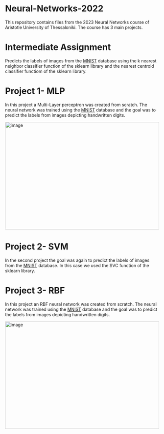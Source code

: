 # Neural-Networks-2022

This repository contains files from the 2023 Neural Networks course of Aristotle University of Thessaloniki. The course has 3 main projects. 

# Intermediate Assignment 
Predicts the labels of images from the [MNIST](http://yann.lecun.com/exdb/mnist/) database using the k nearest neighbor classifier function of the sklearn library and the nearest centroid classifier functiom of the sklearn library.

# Project 1- MLP 
In this project a Multi-Layer perceptron was created from scratch. The neural network was trained using the [MNIST](http://yann.lecun.com/exdb/mnist/) database and the goal was to predict the labels from images depicting handwritten digits.

<img width="503" height="350" alt="image" src="https://user-images.githubusercontent.com/95578892/233623348-a6da2450-b677-4566-bbe3-b2c28f52d054.png">

# Project 2- SVM 
In the second project the goal was again to predict the labels of images from the [MNIST](http://yann.lecun.com/exdb/mnist/) database. In this case we used the SVC function of the sklearn library.

# Project 3- RBF
In this project an RBF neural network was created from scratch. The neural network was trained using the [MNIST](http://yann.lecun.com/exdb/mnist/) database and the goal was to predict the labels from images depicting handwritten digits.

<img width="503" height="350" alt="image" src="https://user-images.githubusercontent.com/95578892/233624925-17aec322-9c39-42c6-baf5-93ab88d08fd2.png">
